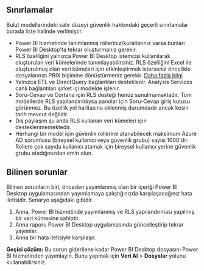 ## <a name="limitations"></a>Sınırlamalar
Bulut modellerindeki satır düzeyi güvenlik hakkındaki geçerli sınırlamalar burada liste halinde verilmiştir.

* Power BI hizmetinde tanımlanmış rolleriniz/kurallarınız varsa bunları Power BI Desktop'ta tekrar oluşturmanız gerekir.
* RLS özelliğini yalnızca Power BI Desktop istemcisi kullanılarak oluşturulan veri kümelerinde tanımlayabilirsiniz. RLS özelliğini Excel ile oluşturulmuş olan veri kümeleri için etkinleştirmek isterseniz öncelikle dosyalarınızı PBIX biçimine dönüştürmeniz gerekir. [Daha fazla bilgi](../desktop-import-excel-workbooks.md)
* Yalnızca ETL ve DirectQuery bağlantıları desteklenir. Analysis Services canlı bağlantıları şirket içi modelde işlenir.
* Soru-Cevap ve Cortana için RLS desteği henüz sunulmamaktadır. Tüm modellerde RLS yapılandırıldıysa panolar için Soru-Cevap giriş kutusu görünmez. Bu özellik yol haritasına eklenmiş durumdadır ancak kesin tarih mevcut değildir.
* Dış paylaşım şu anda RLS kullanan veri kümeleri için desteklenmemektedir.
* Herhangi bir model için güvenlik rollerine atanabilecek maksimum Azure AD sorumlusu (bireysel kullanıcı veya güvenlik grubu) sayısı 1000'dir. Rollere çok sayıda kullanıcı atamak için bireysel kullanıcı yerine güvenlik grubu atadığınızdan emin olun.

## <a name="known-issues"></a>Bilinen sorunlar
Bilinen sorunların biri, önceden yayımlanmış olan bir içeriği Power BI Desktop uygulamasından yayımlamaya çalıştığınızda karşılaşacağınız hata iletisidir. Senaryo aşağıdaki gibidir.

1. Anna, Power BI hizmetinde yayımlanmış ve RLS yapılandırması yapılmış bir veri kümesine sahiptir.
2. Anna raporu Power BI Desktop uygulamasında güncelleştirip tekrar yayımlar.
3. Anna bir hata iletisiyle karşılaşır.

**Geçici çözüm:** Bu sorun giderilene kadar Power BI Desktop dosyasını Power BI hizmetinden yayımlayın. Bunu yapmak için **Veri Al** > **Dosyalar** yolunu kullanabilirsiniz. 

